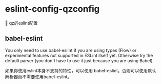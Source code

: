 # eslint-config-qzconfig
:dizzy: qz的eslint配置


## babel-eslint
You only need to use babel-eslint if you are using types (Flow) or experimental features not supported in ESLint itself yet. Otherwise try the default parser (you don't have to use it just because you are using Babel).

如果你使用eslint本身不支持的特性，可以使用 babel-eslint。否则可以使用默认解析器而不需要使用babel-eslint。

